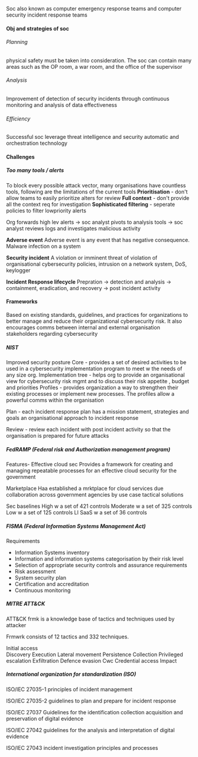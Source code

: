 Soc also known as computer emergency response teams and computer security incident response teams

#### Obj and strategies of soc 

###### Planning 
physical safety must be taken into consideration. 
The soc can contain many areas such as the OP room, a war room, and the office of the supervisor 
###### Analysis 
Improvement of detection of security incidents through continuous monitoring and analysis of data effectiveness
###### Efficiency 
Successful soc leverage threat intelligence and security automatic and orchestration technology 
#### Challenges

##### Too many tools / alerts 

To block every possible attack vector, many organisations have countless tools, following are the limitations of the current tools
**Prioritisation** - don't allow teams to easily prioritize alters for review 
**Full context** - don't provide all the context req for investigation 
**Sophisticated filtering** - seperate policies to filter lowpriority alerts

Org forwards high lev alerts -> soc analyst pivots to analysis tools -> soc analyst reviews logs and investigates malicious activity 

**Adverse event**
Adverse event is any event that has negative consequence. Malware infection on a system

**Security incident**
A violation or imminent threat of violation of organisational cybersecurity policies, intrusion on a network system, DoS, keylogger 

**Incident Response lifecycle**
Prepration -> detection and analysis -> containment, eradication, and recovery -> post incident activity 
#### Frameworks

Based on existing standards, guidelines, and practices for organizations to better manage and reduce their organizational cybersecurity risk. It also encourages comms between internal and external organisation stakeholders regarding cybersecurity 
##### NIST 
Improved security posture 
Core - provides a set of desired activities to be used in a cybersecurity implementation program to meet w the needs of any size org.
Implementation tree - helps org to provide an organisational view for cybersecurity risk mgmt and to discuss their risk appetite , budget and priorities 
Profiles - provides organization a way to strengthen their existing processes or implement new processes. The profiles allow a powerful comms within the organisation 

Plan - each incident response plan has a mission statement, strategies and goals an organisational approach to incident response 

Review - review each incident with post incident activity so that the organisation is prepared for future attacks 
##### FedRAMP (Federal risk and Authorization management program)

Features- 
Effective cloud sec
Provides a framework for creating and managing repeatable processes for an effective cloud security for the government 

Marketplace 
Haa established a mrktplace for cloud services due collaboration across government agencies by use case tactical solutions

Sec baselines 
High w a set of 421 controls
Moderate w a set of 325 controls
Low w a set of 125 controls
LI SaaS w a set of 36 controls
##### FISMA (Federal Information Systems Management Act)

Requirements
- Information Systems inventory 
- Information and information systems categorisation by their risk level
- Selection of appropriate security controls and assurance requirements
- Risk assessment 
- System security plan 
- Certification and accreditation 
- Continuous monitoring 
##### MITRE ATT&CK
ATT&CK frmk is a knowledge base of tactics and techniques used by attacker 

Frmwrk consists of 12 tactics and 332 techniques. 

Initial access  
Discovery 
Execution 
Lateral movement 
Persistence 
Collection 
Privileged escalation 
Exfiltration 
Defence evasion 
Cwc
Credential access
Impact 
##### International organization for standardization (ISO)

ISO/IEC 27035-1 principles of incident management 

ISO/IEC 27035-2 guidelines to plan and prepare for incident response 

ISO/IEC 27037 Guidelines for the identification collection acquisition and preservation of digital evidence

ISO/IEC 27042 guidelines for the analysis and interpretation of digital evidence

ISO/IEC 27043 incident investigation principles and processes
